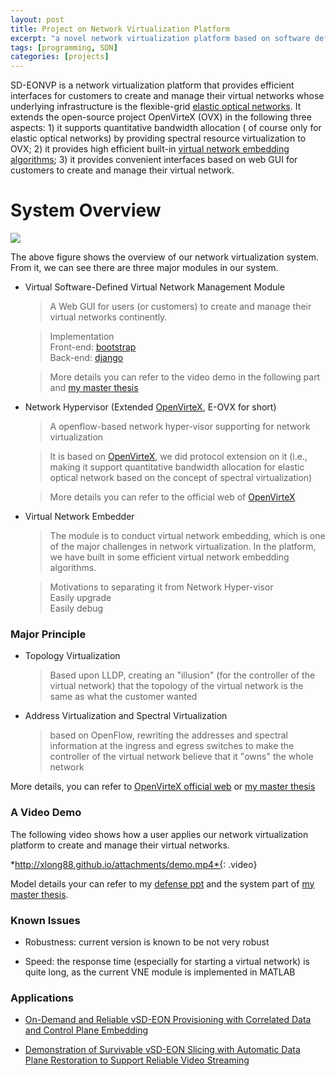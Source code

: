 ```yaml
---
layout: post
title: Project on Network Virtualization Platform
excerpt: "a novel network virtualization platform based on software defined networking"
tags: [programming, SDN]
categories: [projects]
---
```



SD-EONVP is a network virtualization platform that provides efficient 
interfaces for customers to create and manage their virtual networks 
whose underlying infrastructure is the flexible-grid [elastic optical networks](http://www.springer.com/us/book/9783319301730). 
It extends the open-source project OpenVirteX (OVX) in the following 
three aspects: 1) it supports quantitative bandwidth allocation (
of course only for elastic optical networks) by providing spectral 
resource virtualization to OVX; 2) it provides high efficient built-in 
[virtual network embedding algorithms](http://www.zuqingzhu.info/pub_doc/2014/06679238.pdf); 3) it provides convenient interfaces based on web GUI 
for customers to create and manage their virtual network. 


System Overview
===============

![ ](http://xlong88.github.io/attachments/arch.png)

The above figure shows the overview of our network virtualization system. From it, we can see there are three major modules in our system.

* Virtual Software-Defined Virtual Network Management Module
    
    > A Web GUI for users (or customers) to create and manage their virtual networks continently. 
    
    > Implementation  
        Front-end: [bootstrap](http://getbootstrap.com/)  
        Back-end: [django](https://www.djangoproject.com/)
    
    > More details you can refer to the video demo in the following part and [my master thesis](http://xlong88.github.io/attachments/master_thesis.pdf)
 
* Network Hypervisor (Extended [OpenVirteX](http://ovx.onlab.us/), E-OVX for short)

    > A openflow-based network hyper-visor supporting for network virtualization
    
    > It is based on [OpenVirteX](http://ovx.onlab.us/), we did protocol extension on it (i.e., making it support quantitative bandwidth allocation for elastic optical network based on the concept of spectral 
    virtualization)
    
    > More details you can refer to the official web of [OpenVirteX](http://ovx.onlab.us/)
    
* Virtual Network Embedder 

    > The module is to conduct virtual network embedding, which is one of the major challenges in network virtualization. In the platform, we have built in some efficient virtual network embedding algorithms.
    
    > Motivations to separating it from Network Hyper-visor  
        Easily upgrade  
        Easily debug
        

### Major Principle 

* Topology Virtualization

    > Based upon LLDP, creating an "illusion" (for the controller of the virtual network) that the topology of the virtual network is the same as what the customer wanted

* Address Virtualization and Spectral Virtualization

    > based on OpenFlow, rewriting the addresses and spectral information at the ingress and egress switches to make the controller of the virtual network believe that it "owns" the whole network

More details, you can refer to [OpenVirteX official web](http://ovx.onlab.us/) or [my master thesis](http://xlong88.github.io/attachments/master_thesis.pdf)


### A Video Demo 

The following video shows how a user applies our network virtualization platform to create and manage their virtual networks.

*http://xlong88.github.io/attachments/demo.mp4*{: .video}

Model details your can refer to my [defense ppt](http://xlong88.github.io/attachments/defense_ppt.pptx) and the system part of [my master thesis](http://xlong88.github.io/attachments/master_thesis.pdf).


### Known Issues

* Robustness: current version is known to be not very robust

* Speed: the response time (especially for starting a virtual network) is 
quite long, as the current VNE module is implemented in MATLAB


### Applications

+ [On-Demand and Reliable vSD-EON Provisioning with Correlated Data and Control Plane Embedding](http://www.zuqingzhu.info/pub_doc/2016/IEEE_GC_2016_VON_camera_ready.pdf)

+ [Demonstration of Survivable vSD-EON Slicing with Automatic Data Plane Restoration to Support Reliable Video Streaming](http://www.zuqingzhu.info/pub_doc/2017/OFC_2017_VSDON_DP_Restoration_v4.pdf)


